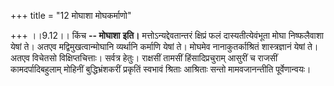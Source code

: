 +++
title = "12 मोघाशा मोघकर्माणो"

+++
।।9.12।। किंच **-- मोघाशा** **इति।** मत्तोऽन्यद्देवतान्तरं क्षिप्रं फलं
दास्यतीत्येवंभूता मोघा निष्फलैवाशा येषां ते। अतएव मद्विमुखत्वान्मोघानि
व्यर्थानि कर्माणि येषां ते। मोघमेव नानाकुतर्काश्रितं शास्त्रज्ञानं येषां
ते। अतएव विचेतसो विक्षिप्तचित्ताः। सर्वत्र हेतुः। राक्षसीं तामसीं
हिंसादिप्रचुराम् आसुरीं च राजसीं कामदर्पादिबहुलाम् मोहिनीं
बुद्धिभ्रंशकरीं प्रकृतिं स्वभावं श्रिताः आश्रिताः सन्तो मामवजानन्तीति
पूर्वेणान्वयः।
